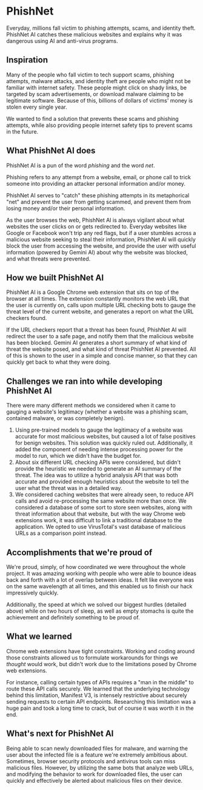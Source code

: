 # PhishNet
Everyday, millions fall victim to phishing attempts, scams, and identity theft. PhishNet AI catches these malicious websites and explains why it was dangerous using AI and anti-virus programs.
## Inspiration
Many of the people who fall victim to tech support scams, phishing attempts, malware attacks, and identity theft are people who might not be familiar with internet safety. These people might click on shady links, be targeted by scam advertisements, or download malware claiming to be legitimate software. Because of this, billions of dollars of victims' money is stolen every single year.

We wanted to find a solution that prevents these scams and phishing attempts, while also providing people internet safety tips to prevent scams in the future.

## What PhishNet AI does
PhishNet AI is a pun of the word _phishing_ and the word _net_.

Phishing refers to any attempt from a website, email, or phone call to trick someone into providing an attacker personal information and/or money.

PhishNet AI serves to "catch" these phishing attempts in its metaphorical "net" and prevent the user from getting scammed, and prevent them from losing money and/or their personal information.

As the user browses the web, PhishNet AI is always vigilant about what websites the user clicks on or gets redirected to. Everyday websites like Google or Facebook won't trip any red flags, but if a user stumbles across a malicious website seeking to steal their information, PhishNet AI will quickly block the user from accessing the website, and provide the user with useful information (powered by Gemini AI) about why the website was blocked, and what threats were prevented.

## How we built PhishNet AI
PhishNet AI is a Google Chrome web extension that sits on top of the browser at all times. The extension constantly monitors the web URL that the user is currently on, calls upon multiple URL checking bots to gauge the threat level of the current website, and generates a report on what the URL checkers found.

If the URL checkers report that a threat has been found, PhishNet AI will redirect the user to a safe page, and notify them that the malicious website has been blocked. Gemini AI generates a short summary of what kind of threat the website posed, and what kind of threat PhishNet AI prevented. All of this is shown to the user in a simple and concise manner, so that they can quickly get back to what they were doing.

## Challenges we ran into while developing PhishNet AI
There were many different methods we considered when it came to gauging a website's legitimacy (whether a website was a phishing scam, contained malware, or was completely benign).

1. Using pre-trained models to gauge the legitimacy of a website was accurate for most malicious websites, but caused a lot of false positives for benign websites. This solution was quickly ruled out. Additionally, it added the component of needing intense processing power for the model to run, which we didn't have the budget for.
2. About six different URL checking APIs were considered, but didn't provide the heuristic we needed to generate an AI summary of the threat. The idea was to utilize a hybrid analysis API that was both accurate and provided enough heuristics about the website to tell the user what the threat was in a detailed way.
3. We considered caching websites that were already seen, to reduce API calls and avoid re-processing the same website more than once. We considered a database of some sort to store seen websites, along with threat information about that website, but with the way Chrome web extensions work, it was difficult to link a traditional database to the application. We opted to use VirusTotal's vast database of malicious URLs as a comparison point instead.

## Accomplishments that we're proud of
We're proud, simply, of how coordinated we were throughout the whole project. It was amazing working with people who were able to bounce ideas back and forth with a lot of overlap between ideas. It felt like everyone was on the same wavelength at all times, and this enabled us to finish our hack impressively quickly.

Additionally, the speed at which we solved our biggest hurdles (detailed above) while on two hours of sleep, as well as empty stomachs is quite the achievement and definitely something to be proud of.

## What we learned
Chrome web extensions have tight constraints. Working and coding around those constraints allowed us to formulate workarounds for things we _thought_ would work, but didn't work due to the limitations posed by Chrome web extensions.

For instance, calling certain types of APIs requires a "man in the middle" to route these API calls securely. We learned that the underlying technology behind this limitation, Manifest V3, is intensely restrictive about securely sending requests to certain API endpoints. Researching this limitation was a huge pain and took a long time to crack, but of course it was worth it in the end.

## What's next for PhishNet AI
Being able to scan newly downloaded files for malware, and warning the user about the infected file is a feature we're extremely ambitious about. Sometimes, browser security protocols and antivirus tools can miss malicious files. However, by utilizing the same bots that analyze web URLs, and modifying the behavior to work for downloaded files, the user can quickly and effectively be alerted about malicious files on their device.
